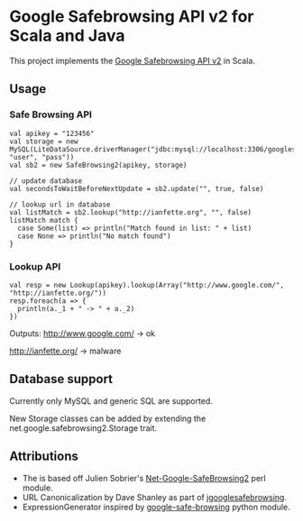 # Google Safebrowsing API v2 for Scala and Java

This project implements the [Google Safebrowsing API v2](https://developers.google.com/safe-browsing/) in Scala.

## Usage
### Safe Browsing API
	val apikey = "123456"
	val storage = new MySQL(LiteDataSource.driverManager("jdbc:mysql://localhost:3306/googlesafebrowsing2", "user", "pass"))
	val sb2 = new SafeBrowsing2(apikey, storage)
	
	// update database
	val secondsToWaitBeforeNextUpdate = sb2.update("", true, false)
	
	// lookup url in database
	val listMatch = sb2.lookup("http://ianfette.org", "", false)
	listMatch match {
	  case Some(list) => println("Match found in list: " + list)
	  case None => println("No match found")
	}

### Lookup API
	val resp = new Lookup(apikey).lookup(Array("http://www.google.com/", "http://ianfette.org/"))
	resp.foreach(a => {
	  println(a._1 + " -> " + a._2)
	})
Outputs:
http://www.google.com/ -> ok

http://ianfette.org/ -> malware

## Database support
Currently only MySQL and generic SQL are supported.

New Storage classes can be added by extending the net.google.safebrowsing2.Storage trait. 
 
## Attributions
* The is based off Julien Sobrier's [Net-Google-SafeBrowsing2](https://github.com/juliensobrier/Net-Google-SafeBrowsing2) perl module.
* URL Canonicalization by Dave Shanley as part of [jgooglesafebrowsing](http://code.google.com/p/jgooglesafebrowsing/).
* ExpressionGenerator inspired by [google-safe-browsing](http://code.google.com/p/google-safe-browsing/) python module.